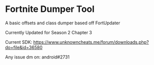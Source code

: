 # Fortnite Dumper Tool

A basic offsets and class dumper based off FortUpdater

Currently Updated for Season 2 Chapter 3

Current SDK: https://www.unknowncheats.me/forum/downloads.php?do=file&id=36580

Any issue dm on: android#2731
